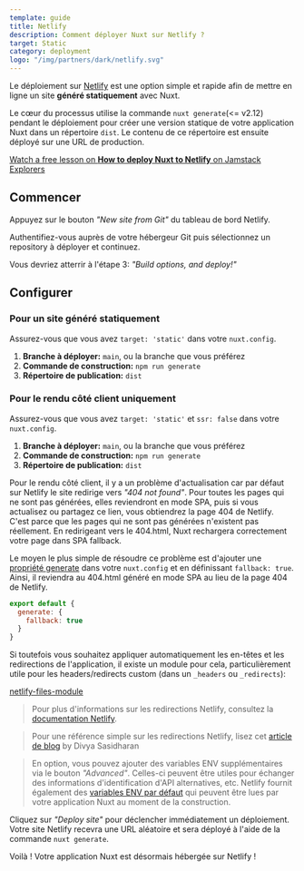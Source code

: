 ```yaml
---
template: guide
title: Netlify
description: Comment déployer Nuxt sur Netlify ?
target: Static
category: deployment
logo: "/img/partners/dark/netlify.svg"
---
```


Le déploiement sur [Netlify](https://www.netlify.com) est une option simple et rapide afin de mettre en ligne un site **généré statiquement** avec Nuxt.

Le cœur du processus utilise la commande `nuxt generate`(<= v2.12) pendant le déploiement pour créer une version statique de votre application Nuxt dans un répertoire `dist`. Le contenu de ce répertoire est ensuite déployé sur une URL de production.

<div class="Promo__Video">
  <a href="https://explorers.netlify.com/learn/get-started-with-nuxt/nuxt-generate-and-deploy" target="_blank">
    <p class="Promo__Video__Icon">
      Watch a free lesson on <strong>How to deploy Nuxt to Netlify</strong> on Jamstack Explorers
    </p>
  </a>
</div>

## Commencer

Appuyez sur le bouton _"New site from Git"_ du tableau de bord Netlify.

Authentifiez-vous auprès de votre hébergeur Git puis sélectionnez un repository à déployer et continuez.

Vous devriez atterrir à l'étape 3: _"Build options, and deploy!"_

## Configurer

### Pour un site généré statiquement

Assurez-vous que vous avez `target: 'static'` dans votre `nuxt.config`.

1. **Branche à déployer:** `main`, ou la branche que vous préférez
1. **Commande de construction:** `npm run generate`
1. **Répertoire de publication:** `dist`

### Pour le rendu côté client uniquement

Assurez-vous que vous avez `target: 'static'` et `ssr: false` dans votre `nuxt.config`.

1. **Branche à déployer:** `main`, ou la branche que vous préférez
1. **Commande de construction:** `npm run generate`
1. **Répertoire de publication:** `dist`

Pour le rendu côté client, il y a un problème d'actualisation car par défaut sur Netlify le site redirige vers _"404 not found"_. Pour toutes les pages qui ne sont pas générées, elles reviendront en mode SPA, puis si vous actualisez ou partagez ce lien, vous obtiendrez la page 404 de Netlify. C'est parce que les pages qui ne sont pas générées n'existent pas réellement. En redirigeant vers le 404.html, Nuxt rechargera correctement votre page dans SPA fallback.

Le moyen le plus simple de résoudre ce problème est d'ajouter une [propriété generate](/docs/configuration-glossary/configuration-generate#fallback) dans votre `nuxt.config` et en définissant `fallback: true`. Ainsi, il reviendra au 404.html généré en mode SPA au lieu de la page 404 de Netlify.

```js
export default {
  generate: {
    fallback: true
  }
}
```

Si toutefois vous souhaitez appliquer automatiquement les en-têtes et les redirections de l'application, il existe un module pour cela, particulièrement utile pour les headers/redirects custom (dans un `_headers` ou `_redirects`):

[netlify-files-module](https://github.com/nuxt-community/netlify-files-module)

> Pour plus d'informations sur les redirections Netlify, consultez la [documentation Netlify](https://www.netlify.com/docs/redirects/#rewrites-and-proxying).

> Pour une référence simple sur les redirections Netlify, lisez cet [article de blog](https://www.netlify.com/blog/2019/01/16/redirect-rules-for-all-how-to-configure-redirects-for-your-static-site) by Divya Sasidharan

> En option, vous pouvez ajouter des variables ENV supplémentaires via le bouton _"Advanced"_. Celles-ci peuvent être utiles pour échanger des informations d'identification d'API alternatives, etc. Netlify fournit également des [variables ENV par défaut](https://www.netlify.com/docs/build-settings/#build-environment-variables) qui peuvent être lues par votre application Nuxt au moment de la construction.

Cliquez sur _"Deploy site"_ pour déclencher immédiatement un déploiement. Votre site Netlify recevra une URL aléatoire et sera déployé à l'aide de la commande `nuxt generate`.

Voilà ! Votre application Nuxt est désormais hébergée sur Netlify !
